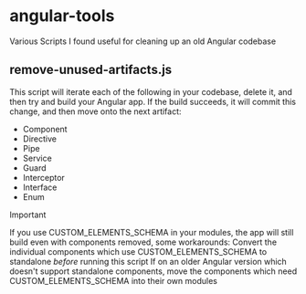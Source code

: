 # angular-tools
Various Scripts I found useful for cleaning up an old Angular codebase

## remove-unused-artifacts.js

This script will iterate each of the following in your codebase, delete it, and then try and build your Angular app. If the build succeeds, it will commit this change, and then move onto the next artifact:

* Component
* Directive
* Pipe
* Service
* Guard
* Interceptor
* Interface
* Enum

> [!IMPORTANT]  
> If you use CUSTOM_ELEMENTS_SCHEMA in your modules, the app will still build even with components removed, some workarounds:
> Convert the individual components which use CUSTOM_ELEMENTS_SCHEMA to standalone *before* running this script
> If on an older Angular version which doesn't support standalone components, move the components which need CUSTOM_ELEMENTS_SCHEMA into their own modules

